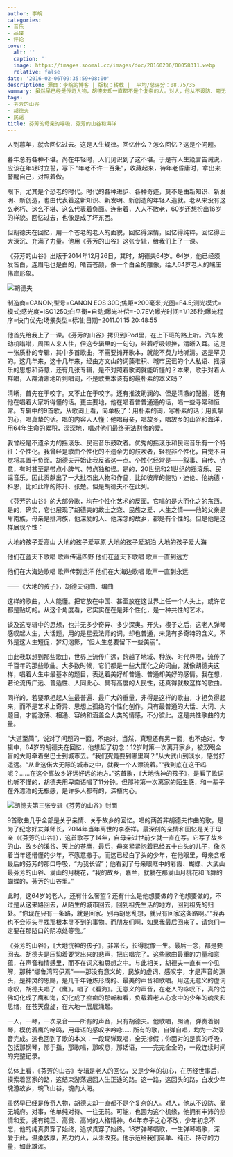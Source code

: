 ```yaml
---
author: 李皖
categories:
- 音乐
- 品碟
- 评论
cover:
  alt: ''
  caption: ''
  image: https://images.soomal.cc/images/doc/20160206/00058311.webp
  relative: false
date: '2016-02-06T09:35:59+08:00'
description: 源自：李皖的博客 | 版权：转载 |  平均/总评分：08.75/35
summary: 虽然早已经是传奇人物，胡德夫却一直都不是个复杂的人。对人，他从不设防、毫无城府。对事，他单纯对待、一往无前。可能，也因为这个机缘，他拥有丰沛的热情和爱，拥有纯正、高贵、高尚的人格精神。64年赤子之心不改，少年初念不忘，他的纯真贯穿了始终，追求贯穿了始终……
tags:
- 芬芳的山谷
- 胡德夫
- 民谣
title: 芬芳的母亲的呼吸，芬芳的山谷和海洋
---
```


人到暮年，就会回忆过去。这是人生规律。回忆什么？怎么回忆？这是个问题。

暮年总有各种不堪。尚在年轻时，人们见识到了这不堪。于是有人生箴言告诫说，应该在年轻时立誓，写下 “年老不许一百条”，收藏起来，待年老昏庸时，拿出来警醒自己，对照着做。

眼下，尤其是个恐老的时代。时代的各种进步、各种奇迹，莫不是由新知识、新发明、新创造，也由代表着这新知识、新发明、新创造的年轻人造就。老从来没有这么老朽、这么不堪、这么代表着负面。连带着，人人不敢老，60岁还想扮出16岁的样貌。回忆过去，也像是成了坏东西。

但胡德夫在回忆，用一个苍老的老人的面貌，回忆得深情，回忆得纯粹，回忆得正大深沉、充满了力量。他用《芬芳的山谷》这张专辑，给我们上了一课。

《芬芳的山谷》出版于2014年12月26日，其时，胡德夫64岁。64岁，他已经须发皆白，连眉毛也是白的，皓首苍颜，像一个白金的雕像，给人64岁老人的端庄伟岸形象。

![胡德夫](https://images.soomal.cc/images/doc/20160206/00058311.webp)

制造商=CANON;型号=CANON EOS 30D;焦距=200毫米;光圈=F4.5;测光模式=模式;感光度=ISO1250;白平衡=自动;曝光补偿=-0.7EV;曝光时间=1/125秒;曝光程序=快门优先;场景类型=标准;日期=2011.01.15 20:48:55



他首先给我上了一课。《芬芳的山谷》拷贝到iPod里，在上下班的路上听。汽车发动机嗡嗡，周围人来人往，但这专辑里的一句句，带着呼吸顿挫，清晰入耳。这是一张质朴的专辑，其中多首歌曲，不需要摊开歌本，就能不费力地听清。这是罕见的。这几年来，这十几年来，经由方文山的词藻堆积、城市民谣的个人私语、摇滚乐的思想和诗意，还有几张专辑，是不对照着歌词就能听懂的？本来，歌手对着人群唱，人群清晰地听到唱词，不是歌曲本该有的最朴素的本义吗？

清晰，首先在于咬字。又不止在于咬字。还有推波助澜的、但是清澈的配器，还有他在唱着大家听得懂的话。更主要地，他在唱着普普通通的话，唱一些寻常和恒常。专辑中的9首歌，从歌词上看，简单极了：用朴素的词，写朴素的话；用真挚的心，唱真挚的话。唱的内容人人懂：他唱母亲，唱故乡，唱故乡的山谷和海洋，用64年生命的累积，深深地，唱对他们最终无法割舍的爱。

我曾经是不遗余力的摇滚乐、民谣音乐鼓吹者。优秀的摇滚乐和民谣音乐有一个特征：个性化。我曾经是歌曲个性化的不遗余力的鼓吹者，轻视非个性化，自觉不自觉将其置于负面。胡德夫开始让我反省这一点。个性化经常是――叙事、自传、诗意，有时甚至是带点小脾气、带点独和怪。是的，20世纪和21世纪的摇滚乐、民谣音乐，因此贡献出了一大批杰出人物和作品，比如彼岸的鲍勃・迪伦、伦纳德・科恩，比如此岸的陈升、张楚。但是胡德夫不在此列。

《芬芳的山谷》的大部分歌，均在个性化艺术的反面。它唱的是大而化之的东西。是的，确实，它也展现了胡德夫的故土之恋、民族之爱、人生之情――他的父亲是卑南族，母亲是排湾族，他深爱的人、他深念的故乡，都是有个性的。但是他是这样展现个性：


大地的孩子爱高山 大地的孩子爱草原
大地的孩子爱湖泊 大地的孩子爱大海

他们在蓝天下歌唱 歌声传遍四野
他们在蓝天下歌唱 歌声一直到远方

他们在大海边歌唱 歌声传到远洋
他们在大海边歌唱 歌声一直到永远

――《大地的孩子》，胡德夫词曲、编曲


这样的歌曲，人人能懂。把它放在中国、甚至放在这世界上任一个人头上，或许它都是贴切的。从这个角度看，它实实在在是非个性化，是一种共性的艺术。

谈及这专辑中的思想，也并无多少奇异、多少深奥。开头，楔子之后，这老人弹琴感叹起人生，大话题，用的是星云法师的词，却也普通，未见有多奇特的含义，不外是这人生短促，梦幻泡影，“但人生总要留下一些美丽”。

由此我联想到那些歌曲，世界上流传广远，跨越了地域、种族、时代界限，流传了千百年的那些歌曲。大多数时候，它们都是一些大而化之的词曲，就像胡德夫这样，唱着人生中最基本的题目，表达着美好却普通、普通却美好的感情。我在想，若论流传广远、普适性、人同此心、具有高度的人民性，还真得就数这样的歌曲。

同样的，若要承担起人生最普遍、最广大的重量，非得是这样的歌曲，才担负得起来，而不是艺术上奇异、思想上孤绝的个性化创作。只有最普通的大话、大词、大题目，才能激荡、相通、容纳和涵盖全人类的情感，不分彼此。这是共性歌曲的力量。

“大道至简”，说对了问题的一面，不绝对。当然，真理还有另一面，也不绝对。专辑中，64岁的胡德夫在回忆，他想起了初念：12岁时第一次离开家乡，被双眼全盲的大哥牵着坐巴士到城市去。“我们究竟要到哪里啊？”从大武山到淡水，感觉好遥远。“从此这偌大无际的城市之中，就我一个人漂流着。”“我到底在这干吗呢？……在这个离故乡好远好远的地方。”这首歌，《大地恍神的孩子》，是看了歌词也听不懂的，胡德夫用卑南语唱了11分钟。但那种第一次离家的陌生感，和一辈子在外漂泊的无根感，是许多人都有的，深植内心。

![胡德夫第三张专辑《芬芳的山谷》封面](https://images.soomal.cc/images/doc/20150214/00049299_01.webp)





9首歌曲几乎全部是关乎亲情、关乎故乡的回忆。唱的两首非胡德夫作曲的歌，是为了纪念好友兼师长，2014年当年离世的李泰祥。最深刻的亲情和回忆是关于母亲（《芬芳的山谷》），这首歌写了14年，自母亲过世前夕就一直在写。它写了故乡的山、故乡的溪谷、天上的苍鹰，最后，母亲紧紧抱着已经五十白头的儿子，像抱着当年还懵懂的少年，不愿意撒手。而这已经白了头的少年，在他眼里，母亲含咽最后的芬芳的那口呼吸，“为我长留”；他看到了母亲眼眶中的彩霞、蝴蝶、大武山最芬芳的山谷、满山的月桃花，“我的故乡，嘉兰，就躺在那满山月桃花和飞舞的蝴蝶的，芬芳的山谷里。”

此时，这64岁的老人，还有什么奢望？还有什么是他想要做的？他想要做的，不过是从这来路回去，从陌生的城市回去，回到祖先生活的地方，回到祖先的归处。“你现在只有一条路，就是回家。别再胡思乱想，就只有回家这条路啊。”“我再也不会闷头寻找那根本寻不到的事物。而朋友们啊，如果我最后回来了，请您们一定要在那隘口的阴凉处等我。”

《芬芳的山谷》，《大地恍神的孩子》，非常长，长得就像一生。最后一念，都是要回去。胡德夫是压抑着要哭出来的悲声，把它唱完了。这些歌曲最重的力量和意蕴，在声音和情感里，而不在词义和思想之中。与此相关，胡德夫一直有一个见解，那种“娜鲁湾阿伊焉”――那没有意义的，民族的虚词、感叹字，才是声音的源头，是神灵的恩赐，是几千年锤炼形成的、最美的声音和歌唱。用这无意义的虚词咏叹，胡德夫唱了《鹰》，唱了《看海》。无意义的声音，在老人的咏叹下，真的仿佛幻化成了鹰和海，幻化成了痴痴的那听和看，负载着老人心念中的少年的魂灵和思绪，在苍天盘旋，在大地一层层涌起。

一人，一琴，一次录音――所有的声音，只有胡德夫。他歌唱，朗诵，弹奏着钢琴，模仿着鹰的啼鸣，用母语的感叹字吟咏……所有的歌，自弹自唱，均为一次录音完成。这也回到了歌的本义：一段现弹现唱，全无掺假；你面对的是真的呼吸，包括那钢琴，那手指，那歌唱，那叹息，那话语，――完完全全的，一段连续时间的完整纪录。

总体上看，《芬芳的山谷》专辑是老人的回忆，又是少年的初心，在历经世事后，摸索着回家的路，这结束游荡返回人生正途的路。这一路，这回头的路，白发少年魂游故乡，魂飞山谷，魂向大海。

虽然早已经是传奇人物，胡德夫却一直都不是个复杂的人。对人，他从不设防、毫无城府。对事，他单纯对待、一往无前。可能，也因为这个机缘，他拥有丰沛的热情和爱，拥有纯正、高贵、高尚的人格精神。64年赤子之心不改，少年初念不忘，他的纯真贯穿了始终，追求贯穿了始终。18岁弹琴唱歌，一生弹琴唱歌，深爱于此，温柔敦厚，热力灼人，从未改变。他示范给我们简单、纯正、持守的力量，如此雄浑。